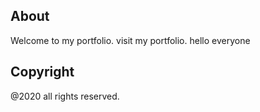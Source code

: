 
## About
Welcome to  my portfolio.
visit my portfolio.
hello everyone


## Copyright 

@2020 all rights reserved.

